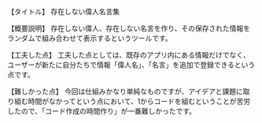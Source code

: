 【タイトル】
存在しない偉人名言集

【概要説明】
存在しない偉人、存在しない名言を作り、その保存された情報をランダムで組み合わせて表示するというツールです。

【工夫した点】
工夫した点としては、既存のアプリ内にある情報だけでなく、ユーザーが新たに自分たちで情報「偉人名」、「名言」を追加で登録できるという点です。

【難しかった点】
今回は仕組みかなり単純なものですが、アイデアと課題に取り組む時間がなかってという点において、1からコードを組むということが苦労したので、「コード作成の時間作り」が一番難しかったです。
